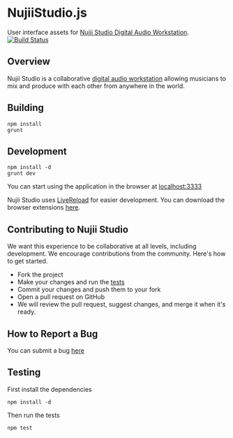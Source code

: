 # NujiiStudio.js

User interface assets for [Nujii Studio Digital Audio Workstation](http://www.nujii.com). [![Build Status](https://secure.travis-ci.org/nujii/nujiistudio.js.png?branch=development)](http://travis-ci.org/nujii/nujiistudio.js)

## Overview

Nujii Studio is a collaborative [digital audio workstation](http://en.wikipedia.org/wiki/Digital_audio_workstation) allowing musicians to mix and produce with each other from anywhere in the world.

## Building

    npm install
    grunt

## Development

    npm install -d
    grunt dev

You can start using the application in the browser at [localhost:3333](http://localhost:3333)

Nujii Studio uses [LiveReload](http://livereload.com) for easier development.  You can download the browser extensions [here](http://feedback.livereload.com/knowledgebase/articles/86242-how-do-i-install-and-use-the-browser-extensions-).

## Contributing to Nujii Studio

We want this experience to be collaborative at all levels, including development.  We encourage contributions from the community.  Here's how to get started.

  * Fork the project
  * Make your changes and run the [tests](#testing)
  * Commit your changes and push them to your fork
  * Open a pull request on GitHub
  * We will review the pull request, suggest changes, and merge it when it's ready.

## How to Report a Bug

You can submit a bug [here](https://github.com/nujii/nujiistudio.js/issues)

## Testing

First install the dependencies

    npm install -d

Then run the tests

    npm test
